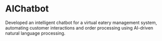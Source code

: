 # AIChatbot
Developed an intelligent chatbot for a virtual eatery management system, automating customer interactions and order processing using AI-driven natural language processing.
